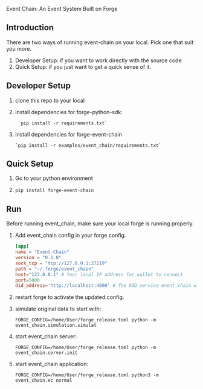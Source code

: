 Event Chain: An Event System Built on Forge

Introduction
---

There are two ways of running event-chain on your local. Pick one that suit you more.
1. Developer Setup: if you want to work directly with the source code
2. Quick Setup: if you just want to get a quick sense of it.

Developer Setup
---

1. clone this repo to your local

1. install dependencies for forge-python-sdk:

        `pip install -r requirements.txt`
 2. install dependencies for forge-event-chain

        `pip install -r examples/event_chain/requirements.txt`

Quick Setup
---
1. Go to your python environment

2. `pip install forge-event-chain`


Run
---

Before running event_chain, make sure your local forge is running properly.

1. Add event_chain config in your forge config.
    ```toml
    [app]
    name = "Event-Chain"
    version = "0.1.0"
    sock_tcp = "tcp://127.0.0.1:27219"
    path = "~/.forge/event_chain"
    host="127.0.0.1" # Your local IP address for wallet to connect
    port=5000
    did_address='http://localhost:4000' # The DID service event_chain will call from

    ```

1. restart forge to activate the updated config.

1. simulate original data to start with:

   `FORGE_CONFIG=/home/User/forge_release.toml python -m event_chain.simulation.simulat`
 2. start event_chain server:

    `FORGE_CONFIG=/home/User/forge_release.toml python -m event_chain.server.init`

3. start event_chain application:

   `FORGE_CONFIG=/home/User/forge_release.toml python3 -m event_chain.ec normal`
